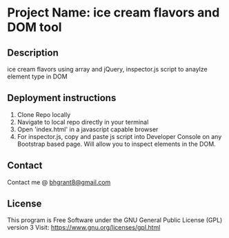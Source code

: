 # Project Name: ice cream flavors and DOM tool

## Description

ice cream flavors using array and jQuery, inspector.js script to anaylze element type in DOM

## Deployment instructions
  1. Clone Repo locally
  2. Navigate to local repo directly in your terminal
  3. Open 'index.html' in a javascript capable browser
  4. For inspector.js, copy and paste js script into Developer Console on any Bootstrap based page. Will allow you to inspect
  elements in the DOM.

## Contact
  Contact me @ <a href="mailto:bhgrant@gmail.com">bhgrant8@gmail.com</a><br>

## License
  This program is Free Software under the GNU General Public License (GPL) version 3
  Visit: https://www.gnu.org/licenses/gpl.html
